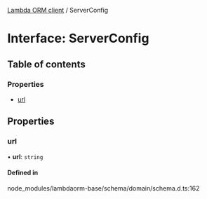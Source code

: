 [Lambda ORM client](../README.md) / ServerConfig

# Interface: ServerConfig

## Table of contents

### Properties

- [url](ServerConfig.md#url)

## Properties

### url

• **url**: `string`

#### Defined in

node_modules/lambdaorm-base/schema/domain/schema.d.ts:162
